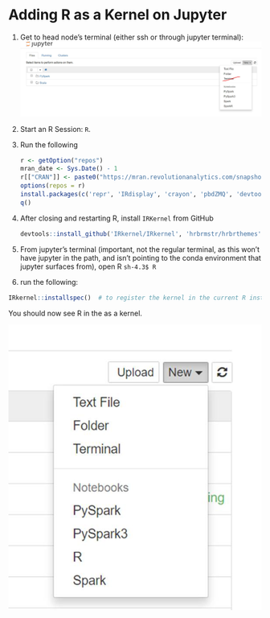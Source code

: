 # Adding R as a Kernel on Jupyter


1. Get to head node’s terminal (either ssh or through jupyter terminal): 
	![](jupyter-terminal.jpg)
2. Start an R Session: `R`.
3. Run the following

	```R
	r <- getOption("repos")
	mran_date <- Sys.Date() - 1
	r[["CRAN"]] <- paste0("https://mran.revolutionanalytics.com/snapshot/", mran_date)
	options(repos = r)
	install.packages(c('repr', 'IRdisplay', 'crayon', 'pbdZMQ', 'devtools', 'httr', 'curl'))
	q()
	```

3. After closing and restarting R, install `IRKernel` from GitHub

	```R
	devtools::install_github('IRkernel/IRkernel', 'hrbrmstr/hrbrthemes', 'hrbrmstr/ggalt')
	```

 
4. From jupyter’s terminal (important, not the regular terminal, as this won’t have jupyter in the path, and isn’t pointing to the conda environment that jupyter surfaces from), open R 
	`sh-4.3$ R`                                                                                                                                       
5. run the following:
```R
IRkernel::installspec()  # to register the kernel in the current R installation                                                               
```

You should now see R in the as a kernel.

![](R-kernel.jpg)
